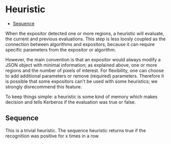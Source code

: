 # Heuristic

* [Sequence](#sequence)

When the expositor detected one or more regions, a heuristic will evaluate, the current and previous evaluations. This step is less loosly coupled as the connection between algorithms and expositors, because it can require specific parameters from the expositor or algorithm.

However, the main convention is that an expositor would always modify a JSON object with minimal information; as explained above, one or more regions and the number of pixels of interest. For flexibility, one can choose to add additional parameters or remove (required) parameters. Therefore it is possible that some expositors can't be used with some heuristics; we strongly disrecommend this feature.

To keep things simple: a heuristic is some kind of memory which makes decision and tells Kerberos if the evaluation was true or false. 

<a name="sequence"></a>
## Sequence
This is a trivial heuristic. The sequence heuristic returns true if the recognition was positive for x times in a row.